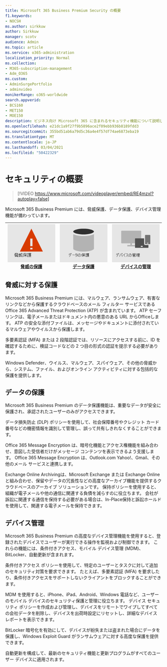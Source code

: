 ```yaml
---
title: Microsoft 365 Business Premium Security の概要
f1.keywords:
- NOCSH
ms.author: sirkkuw
author: Sirkkuw
manager: scotv
audience: Admin
ms.topic: article
ms.service: o365-administration
localization_priority: Normal
ms.collection:
- M365-subscription-management
- Adm_O365
ms.custom:
- AdminSurgePortfolio
- adminvideo
monikerRange: o365-worldwide
search.appverid:
- BCS160
- MET150
- MOE150
description: ビジネス向け Microsoft 365 に含まれるセキュリティ機能について説明します。
ms.openlocfilehash: e21dc1a9f27f9b5896ace2f09ebb936b8189fdd3
ms.sourcegitcommit: 355bd51ab6a79d5c36a4e4f57df74ae6873eba19
ms.translationtype: MT
ms.contentlocale: ja-JP
ms.lasthandoff: 03/04/2021
ms.locfileid: "50422329"
---
```

# <a name="overview-of-security"></a>セキュリティの概要

> [!VIDEO https://www.microsoft.com/videoplayer/embed/RE4mzxI?autoplay=false]

Microsoft 365 Business Premium には、脅威保護、データ保護、デバイス管理機能が備わっています。

|![脅威の保護](../media/m365-business-security-threat-protection.png)<br/>[脅威の保護](#threat-protection)|![クライアントとの共同作業](../media/m365-business-security-data-protection.png) <br/>[データ保護](#data-protection) | ![デバイスの管理](../media/m365-business-security-device-management.png) <br/>[デバイスの管理](#device-management) |
|--|--|--|

## <a name="threat-protection"></a>脅威に対する保護

Microsoft 365 Business Premium には、マルウェア、ランサムウェア、有害なリンクなどから保護するクラウドベースのメール フィルター サービスである Office 365 Advanced Threat Protection (ATP) が含まれています。 ATP セーフ リンクは、電子メールまたはドキュメント内の悪意のある URL からOfficeします。 ATP の安全な添付ファイルは、メッセージやドキュメントに添付されているマルウェアやウイルスから保護します。

多要素認証 (MFA) または 2 段階認証では、リソースにアクセスする前に、ID を確認するために、検証コードなどの 2 つ目の形式の認証を提示する必要があります。  

Windows Defender、ウイルス、マルウェア、スパイウェア、その他の脅威から、システム、ファイル、およびオンライン アクティビティに対する包括的な保護を提供します。

## <a name="data-protection"></a>データの保護

Microsoft 365 Business Premium のデータ保護機能は、重要なデータが安全に保護され、承認されたユーザーのみがアクセスできます。

データ損失防止 (DLP) ポリシーを使用して、社会保障番号やクレジット カード番号などの機密情報を識別して管理し、誤って共有しきれなくすることができます。 

Office 365 Message Encryption は、暗号化機能とアクセス権機能を組み合わせ、意図した受信者だけがメッセージ コンテンツを表示できるよう支援します。 Office 365 Message Encryption は、Outlook.com Yahoo!、Gmail、その他のメール サービスと連携します。

Exchange Online Archivingは、Microsoft Exchange または Exchange Online と組み合わせ、保留やデータの冗長性などの高度なアーカイブ機能を提供するクラウドベースのアーカイブ ソリューションです。 保持ポリシーを使用すると、組織が電子メールや他の通信に関連する負債を減らすのに役立ちます。 会社が訴訟に関連する通信を保持する必要がある場合は、In-Place保持と訴訟ホールドを使用して、関連する電子メールを保持できます。

## <a name="device-management"></a>デバイス管理

Microsoft 365 Business Premium の高度なデバイス管理機能を使用すると、登録されたデバイスでユーザーが実行できる操作を監視および制御できます。 これらの機能には、条件付きアクセス、モバイル デバイス管理 (MDM)、BitLocker、自動更新が含まれます。

条件付きアクセス ポリシーを使用して、特定のユーザーとタスクに対して追加のセキュリティ対策を要求できます。 たとえば、多要素認証 (MFA) を要求したり、条件付きアクセスをサポートしないクライアントをブロックすることができます。

MDM を使用すると、iPhone、iPad、Android、Windows 電話など、ユーザーのモバイル デバイスのセキュリティ保護と管理に役立ちます。 デバイス セキュリティ ポリシーを作成および管理し、デバイスをリモートでワイプしてすべての会社データを削除し、デバイスを出荷時設定にリセットし、詳細なデバイス レポートを表示できます。 

BitLocker 暗号化を有効にして、デバイスが紛失または盗まれた場合にデータを保護し、Windows Exploit Guard がランサムウェアに対する高度な保護を提供できます。

自動更新を構成して、最新のセキュリティ機能と更新プログラムがすべてのユーザー デバイスに適用されます。 
